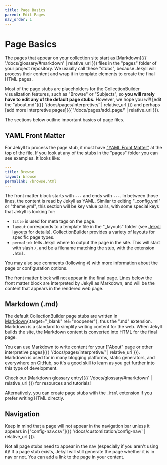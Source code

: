 ```yaml
---
title: Page Basics
parent: Edit Pages
nav_order: 1
---
```


# Page Basics

The pages that appear on your collection site start as [Markdown]({{ '/docs/glossary/#markdown' | relative_url }}) files in the "pages" folder of your project repository.
We usually call these "stubs", because Jekyll will process their content and wrap it in template elements to create the final HTML pages.

Most of the page stubs are placeholders for the CollectionBuilder visualization features, such as "Browse" or "Subjects", so **you will rarely have to edit any of the default page stubs.**
However, we hope you *will* [edit the "about.md"]({{ '/docs/pages/interpretive/' | relative_url }}) and perhaps [add more interpretive pages]({{ '/docs/pages/add_page/' | relative_url }}).

The sections below outline important basics of page files.

## YAML Front Matter

For Jekyll to process the page stub, it must have ["YAML Front Matter"](https://jekyllrb.com/docs/front-matter/) at the top of the file. 
If you look at any of the stubs in the "pages" folder you can see examples. 
It looks like:

```yaml
---
title: Browse
layout: browse
permalink: /browse.html
---
```

The front matter block starts with `---` and ends with `---`.
In between those lines, the content is read by Jekyll as YAML.
Similar to editing "_config.yml" or "theme.yml", this section will be key value pairs, with some special keys that Jekyll is looking for:

- `title` is used for meta tags on the page.
- `layout` corresponds to a template file in the "_layouts" folder (see [Jekyll layouts](https://jekyllrb.com/docs/layouts/) for details). CollectionBuilder provides a variety of layouts for specific page types.
- `permalink` tells Jekyll where to output the page in the site. This will start with slash `/`, and be a filename matching the stub, with the extension `.html`.

You may also see comments (following `#`) with more information about the page or configuration options.

The front matter block will not appear in the final page.
Lines below the front matter block are interpreted by Jekyll as Markdown, and will be the content that appears in the rendered web page.

## Markdown (.md)

The default CollectionBuilder page stubs are written in [Markdown](https://daringfireball.net/projects/markdown/syntax){:target="_blank" rel="noopener"}, thus the ".md" extension.
Markdown is a standard to simplify writing content for the web.
When Jekyll builds the site, the Markdown content is converted into HTML for the final page.

You can use Markdown to write content for your ["About" page or other interpretive pages]({{ '/docs/pages/interpretive/' | relative_url }}).
Markdown is used for in many blogging platforms, static generators, and everywhere on GitHub, so it's a good skill to learn as you get further into this type of development. 

Check our [Markdown glossary entry]({{ '/docs/glossary/#markdown' | relative_url }}) for resources and tutorials!

Alternatively, you can create page stubs with the `.html` extension if you prefer writing HTML directly.

## Navigation

Keep in mind that a page will not appear in the navigation bar unless it appears in ["config-nav.csv"]({{ '/docs/customization/config-nav/' | relative_url }}).

Not all page stubs need to appear in the nav (especially if you aren't using it)!
If a page stub exists, Jekyll will still generate the page whether it is in nav or not.
You can add a link to the page in your content.
